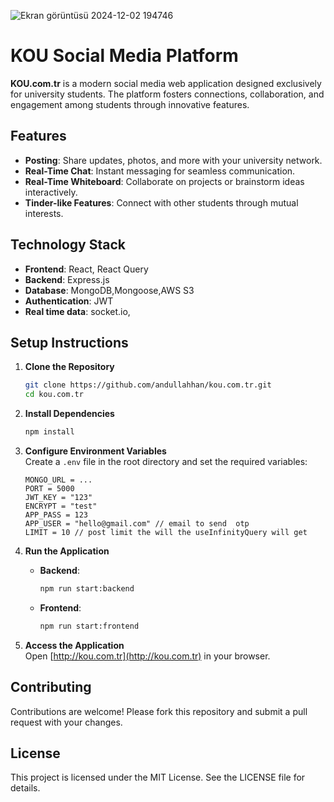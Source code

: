 ![Ekran görüntüsü 2024-12-02 194746](https://github.com/user-attachments/assets/b4eca543-33ab-45bb-8b8c-eb98c128c28b)

# KOU Social Media Platform


**KOU.com.tr** is a modern social media web application designed exclusively for university students. The platform fosters connections, collaboration, and engagement among students through innovative features.

## Features

- **Posting**: Share updates, photos, and more with your university network.
- **Real-Time Chat**: Instant messaging for seamless communication.
- **Real-Time Whiteboard**: Collaborate on projects or brainstorm ideas interactively.
- **Tinder-like Features**: Connect with other students through mutual interests.

## Technology Stack

- **Frontend**: React, React Query
- **Backend**: Express.js
- **Database**: MongoDB,Mongoose,AWS S3
- **Authentication**: JWT
- **Real time data**: socket.io,
## Setup Instructions

1. **Clone the Repository**  
   ```bash
   git clone https://github.com/andullahhan/kou.com.tr.git
   cd kou.com.tr
   ```

2. **Install Dependencies**  
   ```bash
   npm install
   ```

3. **Configure Environment Variables**  
   Create a `.env` file in the root directory and set the required variables:
   ```
   MONGO_URL = ...
   PORT = 5000
   JWT_KEY = "123"
   ENCRYPT = "test"
   APP_PASS = 123 
   APP_USER = "hello@gmail.com" // email to send  otp 
   LIMIT = 10 // post limit the will the useInfinityQuery will get
   ```

4. **Run the Application**  
   - **Backend**:  
     ```bash
     npm run start:backend
     ```
   - **Frontend**:  
     ```bash
     npm run start:frontend
     ```

5. **Access the Application**  
   Open [http://kou.com.tr](http://kou.com.tr) in your browser.

## Contributing

Contributions are welcome! Please fork this repository and submit a pull request with your changes.

## License

This project is licensed under the MIT License. See the LICENSE file for details.

